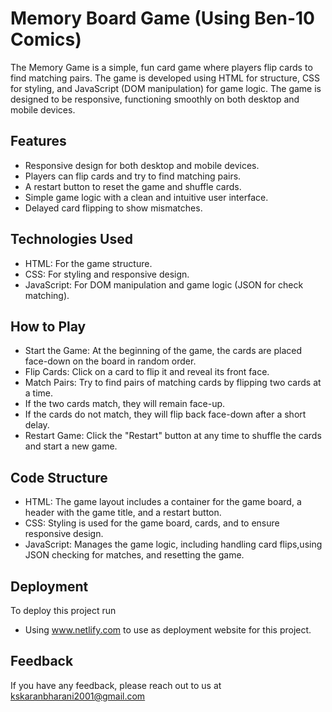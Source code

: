 
# Memory Board Game (Using Ben-10 Comics)

The Memory Game is a simple, fun card game where players flip cards to find matching pairs. The game is developed using HTML for structure, CSS for styling, and JavaScript (DOM manipulation) for game logic. The game is designed to be responsive, functioning smoothly on both desktop and mobile devices.


## Features

- Responsive design for both desktop and mobile devices.
- Players can flip cards and try to find matching pairs.
- A restart button to reset the game and shuffle cards.
- Simple game logic with a clean and intuitive user interface.
- Delayed card flipping to show mismatches.


## Technologies Used
- HTML: For the game structure.
- CSS: For styling and responsive design.
- JavaScript: For DOM manipulation and game logic (JSON for check matching).
## How to Play
- Start the Game: 
    At the beginning of the game, the cards are placed face-down on the board in random order.
- Flip Cards: 
    Click on a card to flip it and reveal its front face.
- Match Pairs: 
    Try to find pairs of matching cards by flipping two cards at a time.
- If the two cards match, they will remain face-up.
- If the cards do not match, they will flip back face-down after a short delay.
- Restart Game: Click the "Restart" button at any time to shuffle the cards and start a new game.
## Code Structure
- HTML: The game layout includes a container for the game board, a header with the game title, and a restart button.
- CSS: Styling is used for the game board, cards, and to ensure responsive design.
- JavaScript: Manages the game logic, including handling card flips,using JSON checking for matches, and resetting the game.
## Deployment

To deploy this project run
- Using www.netlify.com to use as deployment website for this project.


## Feedback

If you have any feedback, please reach out to us at kskaranbharani2001@gmail.com


